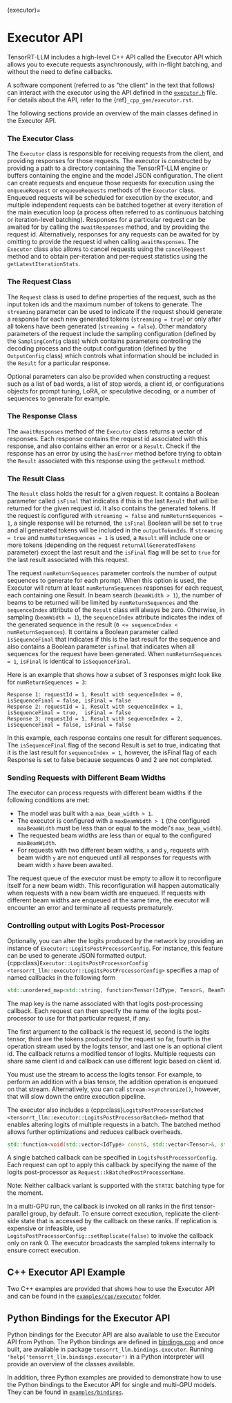 (executor)=

# Executor API

TensorRT-LLM includes a high-level C++ API called the Executor API which allows you to execute requests
asynchronously, with in-flight batching, and without the need to define callbacks.

A software component (referred to as "the client" in the text that follows) can interact
with the executor using the API defined in the [`executor.h`](source:cpp/include/tensorrt_llm/executor/executor.h) file.
For details about the API, refer to the {ref}`_cpp_gen/executor.rst`.

The following sections provide an overview of the main classes defined in the Executor API.

### The Executor Class

The `Executor` class is responsible for receiving requests from the client, and providing responses for those requests. The executor is constructed by providing a path to a directory containing the TensorRT-LLM engine or buffers containing the engine and the model JSON configuration. The client can create requests and enqueue those requests for execution using the `enqueueRequest` or `enqueueRequests` methods of the `Executor` class. Enqueued requests will be scheduled for execution by the executor, and multiple independent requests can be batched together at every iteration of the main execution loop (a process often referred to as continuous batching or iteration-level batching). Responses for a particular request can be awaited for by calling the `awaitResponses` method, and by providing the request id. Alternatively, responses for any requests can be awaited for by omitting to provide the request id when calling `awaitResponses`. The `Executor` class also allows to cancel requests using the `cancelRequest` method and to obtain per-iteration and per-request statistics using the `getLatestIterationStats`.

### The Request Class

The `Request` class is used to define properties of the request, such as the input token ids and the maximum number of tokens to generate. The `streaming` parameter can be used to indicate if the request should generate a response for each new generated tokens (`streaming = true`) or only after all tokens have been generated (`streaming = false`). Other mandatory parameters of the request include the sampling configuration (defined by the `SamplingConfig` class) which contains parameters controlling the decoding process and the output configuration (defined by the `OutputConfig` class) which controls what information should be included in the `Result` for a particular response.

Optional parameters can also be provided when constructing a request such as a list of bad words, a list of stop words, a client id, or configurations objects for prompt tuning, LoRA, or speculative decoding, or a number of sequences to generate for example.

### The Response Class

The `awaitResponses` method of the `Executor` class returns a vector of responses. Each response contains the request id associated with this response, and also contains either an error or a `Result`. Check if the response has an error by using the `hasError` method before trying to obtain the `Result` associated with this response using the `getResult` method.

### The Result Class

The `Result` class holds the result for a given request. It contains a Boolean parameter called `isFinal` that indicates if this is the last `Result` that will be returned for the given request id. It also contains the generated tokens. If the request is configured with `streaming = false` and `numReturnSequences = 1`, a single response will be returned, the `isFinal` Boolean will be set to `true` and all generated tokens will be included in the `outputTokenIds`. If `streaming = true` and `numReturnSequences = 1` is used, a `Result` will include one or more tokens (depending on the request `returnAllGeneratedTokens` parameter) except the last result and the `isFinal` flag will be set to `true` for the last result associated with this request.

The request `numReturnSequences` parameter controls the number of output sequences to generate for each prompt. When this option is used, the Executor will return at least `numReturnSequences` responses for each request, each containing one Result. In beam search (`beamWidth > 1`), the number of beams to be returned will be limited by `numReturnSequences` and the `sequenceIndex` attribute of the `Result` class will always be zero. Otherwise, in sampling (`beamWidth = 1`), the `sequenceIndex` attribute indicates the index of the generated sequence in the result (`0 <= sequenceIndex < numReturnSequences`). It contains a Boolean parameter called `isSequenceFinal` that indicates if this is the last result for the sequence and also contains a Boolean parameter `isFinal` that indicates when all sequences for the request have been generated. When `numReturnSequences = 1`, `isFinal` is identical to `isSequenceFinal`.

Here is an example that shows how a subset of 3 responses might look like for `numReturnSequences = 3`:

```
Response 1: requestId = 1, Result with sequenceIndex = 0, isSequenceFinal = false, isFinal = false
Response 2: requestId = 1, Result with sequenceIndex = 1, isSequenceFinal = true,  isFinal = false
Response 3: requestId = 1, Result with sequenceIndex = 2, isSequenceFinal = false, isFinal = false
```

In this example, each response contains one result for different sequences. The `isSequenceFinal` flag of the second Result is set to true, indicating that it is the last result for `sequenceIndex = 1`, however, the isFinal flag of each Response is set to false because sequences 0 and 2 are not completed.

### Sending Requests with Different Beam Widths

The executor can process requests with different beam widths if the following conditions are met:

- The model was built with a `max_beam_width > 1`.
- The executor is configured with a `maxBeamWidth > 1` (the configured `maxBeamWidth` must be less than or equal to the model's `max_beam_width`).
- The requested beam widths are less than or equal to the configured `maxBeamWidth`.
- For requests with two different beam widths, `x` and `y`, requests with beam width `y` are not enqueued until all responses for requests with beam width `x` have been awaited.

The request queue of the executor must be empty to allow it to reconfigure itself for a new beam width. This reconfiguration will happen automatically when requests with a new beam width are enqueued. If requests with different beam widths are enqueued at the same time, the executor will encounter an error and terminate all requests prematurely.

### Controlling output with Logits Post-Processor

Optionally, you can alter the logits produced by the network by providing an instance of `Executor::LogitsPostProcessorConfig`. For instance, this feature can be used to generate JSON formatted output. {cpp:class}`Executor::LogitsPostProcessorConfig <tensorrt_llm::executor::LogitsPostProcessorConfig>` specifies a map of named callbacks in the following form

```cpp
std::unordered_map<std::string, function<Tensor(IdType, Tensor&, BeamTokens const&, StreamPtr const&, std::optional<IdType>)>>
```

The map key is the name associated with that logits post-processing callback. Each request can then specify the name of the logits post-processor to use for that particular request, if any.

The first argument to the callback is the request id, second is the logits tensor, third are the tokens produced by the request so far, fourth is the operation stream used by the logits tensor, and last one is an optional client id. The callback returns a modified tensor of logits. Multiple requests can share same client id and callback can use different logic based on client id.

You must use the stream to access the logits tensor. For example, to perform an addition with a bias tensor, the addition operation is enqueued on that stream. Alternatively, you can call `stream->synchronize()`, however, that will slow down the entire execution pipeline.

The executor also includes a {cpp:class}`LogitsPostProcessorBatched <tensorrt_llm::executor::LogitsPostProcessorBatched>` method that enables altering logits of multiple requests in a batch. The batched method allows further optimizations and reduces callback overheads.

```cpp
std::function<void(std::vector<IdType> const&, std::vector<Tensor>&, std::vector<std::reference_wrapper<BeamTokens const>> const&, StreamPtr const&, std::vector<std::optional<IdType>> const&)>
```

A single batched callback can be specified in `LogitsPostProcessorConfig`. Each request can opt to apply this callback by specifying the name of the logits post-processor as `Request::kBatchedPostProcessorName`.

Note: Neither callback variant is supported with the `STATIC` batching type for the moment.

In a multi-GPU run, the callback is invoked on all ranks in the first tensor-parallel group, by default. To ensure correct execution, replicate the client-side state that is accessed by the callback on these ranks. If replication is expensive or infeasible, use `LogitsPostProcessorConfig::setReplicate(false)` to invoke the callback only on rank 0. The executor broadcasts the sampled tokens internally to ensure correct execution.

## C++ Executor API Example

Two C++ examples are provided that shows how to use the Executor API and can be found in the [`examples/cpp/executor`](source:examples/cpp/executor/) folder.

## Python Bindings for the Executor API

Python bindings for the Executor API are also available to use the Executor API from Python. The Python bindings are defined in [bindings.cpp](source:cpp/tensorrt_llm/pybind/executor/bindings.cpp) and once built, are available in package `tensorrt_llm.bindings.executor`. Running `'help('tensorrt_llm.bindings.executor')` in a Python interpreter will provide an overview of the classes available.

In addition, three Python examples are provided to demonstrate how to use the Python bindings to the Executor API for single and multi-GPU models. They can be found in [`examples/bindings`](source:examples/bindings).
